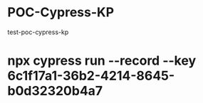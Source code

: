 # POC-Cypress-KP

test-poc-cypress-kp

# npx cypress run --record --key 6c1f17a1-36b2-4214-8645-b0d32320b4a7
